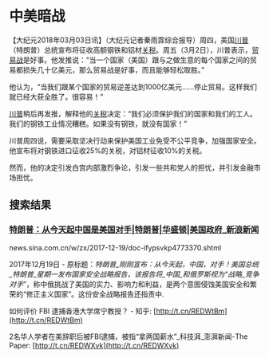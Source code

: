 # 中美暗战
【大纪元2018年03月03日讯】（大纪元记者秦雨霏综合报导）周四，美国[川普](http://www.epochtimes.com/gb/tag/%E5%B7%9D%E6%99%AE.html)（特朗普）总统宣布将征收高额钢铁和铝材[关税](http://www.epochtimes.com/gb/tag/%E5%85%B3%E7%A8%8E.html)。周五（3月2日），川普表示，[贸易战](http://www.epochtimes.com/gb/tag/%E8%B4%B8%E6%98%93%E6%88%98.html)是好事。他发推说：“当一个国家（美国）跟与之做生意的每个国家之间的贸易都损失几十亿美元，那么贸易战是好事，而且能够轻松取胜。”

他认为，“当我们跟某个国家的贸易逆差达到1000亿美元……停止贸易。这样我们就已经大获全胜了。很容易！”

[川普](http://www.epochtimes.com/gb/tag/%E5%B7%9D%E6%99%AE.html)稍后再发推，解释他的[关税](http://www.epochtimes.com/gb/tag/%E5%85%B3%E7%A8%8E.html)决定：“我们必须保护我们的国家和我们的工人。我们的钢铁工业情况糟糕。如果没有钢铁，就没有国家！”

川普周四说，需要采取坚决行动来保护美国工业免受不公平竞争，加强国家安全。他宣布将对钢铁进口征收25%的关税，对铝材征收10%的关税。

然而，他的决定引发白宫内部激烈争论，引发一些共和党人的担忧，并引发金融市场担忧。

## 搜索结果

### [特朗普：从今天起中国是美国对手|特朗普|华盛顿|美国政府_新浪新闻](http://news.sina.com.cn/w/zx/2017-12-19/doc-ifypsvkp4773370.shtml)

news.sina.com.cn/w/zx/2017-12-19/doc-ifypsvkp4773370.shtml

2017年12月19日 - 原标题：_特朗普_刚刚宣布：从今天起，_中国_，对手！美国总统_特朗普_星期一发布国家安全战略报告，该报告将_中国_和俄罗斯视为“战略_竞争对手_”，称中俄挑战了美国的实力、影响力和利益，是两个意图侵蚀美国安全和繁荣的“修正主义国家”。这份安全战略报告还指责中.

如何评价 FBI 逮捕香港大学席宁教授？ - 知乎: [http://t.cn/REDWtBm](http://t.cn/REDWtBm)

2名华人学者在美辞职后被FBI逮捕，被指“拿两国薪水”_科技湃_澎湃新闻-The Paper: [http://t.cn/REDWXvk](http://t.cn/REDWXvk)